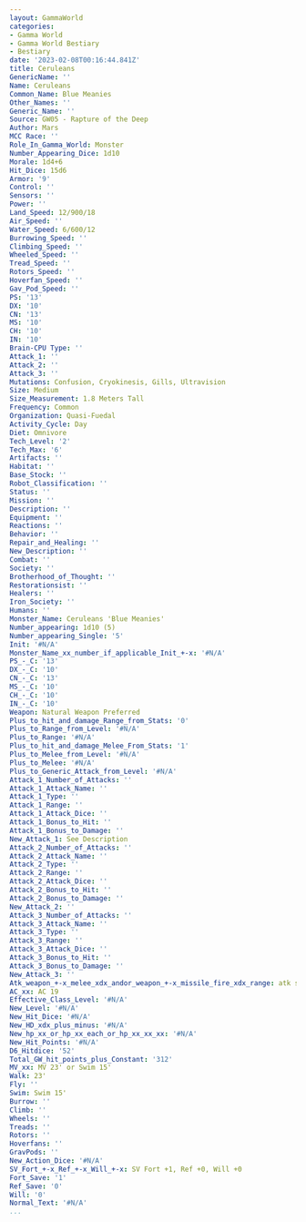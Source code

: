 ```yaml
---
layout: GammaWorld
categories:
- Gamma World
- Gamma World Bestiary
- Bestiary
date: '2023-02-08T00:16:44.841Z'
title: Ceruleans
GenericName: ''
Name: Ceruleans
Common_Name: Blue Meanies
Other_Names: ''
Generic_Name: ''
Source: GW05 - Rapture of the Deep
Author: Mars
MCC Race: ''
Role_In_Gamma_World: Monster
Number_Appearing_Dice: 1d10
Morale: 1d4+6
Hit_Dice: 15d6
Armor: '9'
Control: ''
Sensors: ''
Power: ''
Land_Speed: 12/900/18
Air_Speed: ''
Water_Speed: 6/600/12
Burrowing_Speed: ''
Climbing_Speed: ''
Wheeled_Speed: ''
Tread_Speed: ''
Rotors_Speed: ''
Hoverfan_Speed: ''
Gav_Pod_Speed: ''
PS: '13'
DX: '10'
CN: '13'
MS: '10'
CH: '10'
IN: '10'
Brain-CPU Type: ''
Attack_1: ''
Attack_2: ''
Attack_3: ''
Mutations: Confusion, Cryokinesis, Gills, Ultravision
Size: Medium
Size_Measurement: 1.8 Meters Tall
Frequency: Common
Organization: Quasi-Fuedal
Activity_Cycle: Day
Diet: Omnivore
Tech_Level: '2'
Tech_Max: '6'
Artifacts: ''
Habitat: ''
Base_Stock: ''
Robot_Classification: ''
Status: ''
Mission: ''
Description: ''
Equipment: ''
Reactions: ''
Behavior: ''
Repair_and_Healing: ''
New_Description: ''
Combat: ''
Society: ''
Brotherhood_of_Thought: ''
Restorationsist: ''
Healers: ''
Iron_Society: ''
Humans: ''
Monster_Name: Ceruleans 'Blue Meanies'
Number_appearing: 1d10 (5)
Number_appearing_Single: '5'
Init: '#N/A'
Monster_Name_xx_number_if_applicable_Init_+-x: '#N/A'
PS_-_C: '13'
DX_-_C: '10'
CN_-_C: '13'
MS_-_C: '10'
CH_-_C: '10'
IN_-_C: '10'
Weapon: Natural Weapon Preferred
Plus_to_hit_and_damage_Range_from_Stats: '0'
Plus_to_Range_from_Level: '#N/A'
Plus_to_Range: '#N/A'
Plus_to_hit_and_damage_Melee_From_Stats: '1'
Plus_to_Melee_from_Level: '#N/A'
Plus_to_Melee: '#N/A'
Plus_to_Generic_Attack_from_Level: '#N/A'
Attack_1_Number_of_Attacks: ''
Attack_1_Attack_Name: ''
Attack_1_Type: ''
Attack_1_Range: ''
Attack_1_Attack_Dice: ''
Attack_1_Bonus_to_Hit: ''
Attack_1_Bonus_to_Damage: ''
New_Attack_1: See Description
Attack_2_Number_of_Attacks: ''
Attack_2_Attack_Name: ''
Attack_2_Type: ''
Attack_2_Range: ''
Attack_2_Attack_Dice: ''
Attack_2_Bonus_to_Hit: ''
Attack_2_Bonus_to_Damage: ''
New_Attack_2: ''
Attack_3_Number_of_Attacks: ''
Attack_3_Attack_Name: ''
Attack_3_Type: ''
Attack_3_Range: ''
Attack_3_Attack_Dice: ''
Attack_3_Bonus_to_Hit: ''
Attack_3_Bonus_to_Damage: ''
New_Attack_3: ''
Atk_weapon_+-x_melee_xdx_andor_weapon_+-x_missile_fire_xdx_range: atk see description
AC_xx: AC 19
Effective_Class_Level: '#N/A'
New_Level: '#N/A'
New_Hit_Dice: '#N/A'
New_HD_xdx_plus_minus: '#N/A'
New_hp_xx_or_hp_xx_each_or_hp_xx_xx_xx: '#N/A'
New_Hit_Points: '#N/A'
D6_Hitdice: '52'
Total_GW_hit_points_plus_Constant: '312'
MV_xx: MV 23' or Swim 15'
Walk: 23'
Fly: ''
Swim: Swim 15'
Burrow: ''
Climb: ''
Wheels: ''
Treads: ''
Rotors: ''
Hoverfans: ''
GravPods: ''
New_Action_Dice: '#N/A'
SV_Fort_+-x_Ref_+-x_Will_+-x: SV Fort +1, Ref +0, Will +0
Fort_Save: '1'
Ref_Save: '0'
Will: '0'
Normal_Text: '#N/A'
...
```

